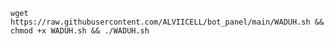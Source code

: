 

<pre><code>wget https://raw.githubusercontent.com/ALVIICELL/bot_panel/main/WADUH.sh && chmod +x WADUH.sh && ./WADUH.sh </code></pre>
